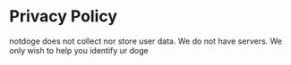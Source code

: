 <h1>Privacy Policy</h1>

notdoge does not collect nor store user data. We do not have servers. We only wish to help you identify ur doge
